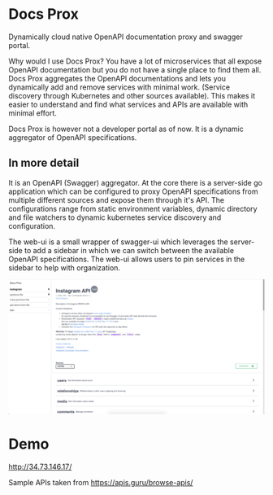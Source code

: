 # Docs Prox

Dynamically cloud native OpenAPI documentation proxy and swagger portal.

Why would I use Docs Prox? You have a lot of microservices that all expose OpenAPI 
documentation but you do not have a single place to find them all. Docs Prox aggregates
the OpenAPI documentations and lets you dynamically add and remove services with minimal
work. (Service discovery through Kubernetes and other sources available). This makes it
easier to understand and find what services and APIs are available with minimal effort.

Docs Prox is however not a developer portal as of now. It is a dynamic aggregator of OpenAPI
specifications.

## In more detail

It is an OpenAPI (Swagger) aggregator. At the core there is a server-side go application
which can be configured to proxy OpenAPI specifications from multiple different sources
and expose them through it's API. The configurations range from static environment variables,
dynamic directory and file watchers to dynamic kubernetes service discovery and configuration.

The web-ui is a small wrapper of swagger-ui which leverages the server-side to add
a sidebar in which we can switch between the available OpenAPI specifications.
The web-ui allows users to pin services in the sidebar to help with organization.

![Main view](/_docs/main-view.png)

# Demo

http://34.73.146.17/

Sample APIs taken from
https://apis.guru/browse-apis/